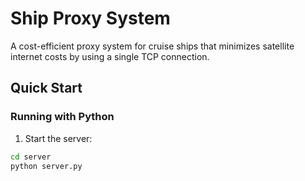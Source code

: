 # Ship Proxy System

A cost-efficient proxy system for cruise ships that minimizes satellite internet costs by using a single TCP connection.

## Quick Start

### Running with Python

1. Start the server:
```bash
cd server
python server.py
